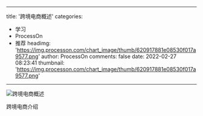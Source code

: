 
---
title: '跨境电商概述'
categories: 
 - 学习
 - ProcessOn
 - 推荐
headimg: 'https://img.processon.com/chart_image/thumb/620917881e08530f017a9577.png'
author: ProcessOn
comments: false
date: 2022-02-27 08:23:41
thumbnail: 'https://img.processon.com/chart_image/thumb/620917881e08530f017a9577.png'
---

<div>   
<img class="thumb" alt="跨境电商概述" src="https://img.processon.com/chart_image/thumb/620917881e08530f017a9577.png" referrerpolicy="no-referrer">
<p>跨境电商介绍</p>  
</div>
            